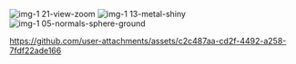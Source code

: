 



![img-1 21-view-zoom](https://github.com/user-attachments/assets/6bb380a4-091f-4292-bc27-f881500334a3)
![img-1 13-metal-shiny](https://github.com/user-attachments/assets/7c2e98fc-1cb3-4d43-8da7-8dd5b3876099)
![img-1 05-normals-sphere-ground](https://github.com/user-attachments/assets/32c2f8d4-abaa-4a61-bd20-b892031acf9b)

https://github.com/user-attachments/assets/c2c487aa-cd2f-4492-a258-7fdf22ade166
